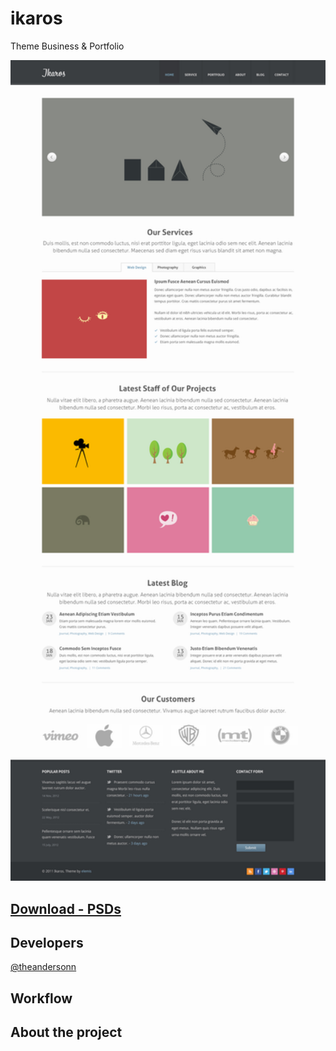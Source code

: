 # ikaros
Theme Business &amp; Portfolio

<p align="center">
    <img src="src/assets/images/general/ikaros-home.jpg" width="1200" />
</p>

## [Download - PSDs](https://drive.google.com/file/d/0B7tB0AtEFK2bcGpId09mdGpWdW8/view?usp=sharing)

## Developers
[@theandersonn](https://github.com/theandersonn)

## Workflow

## About the project